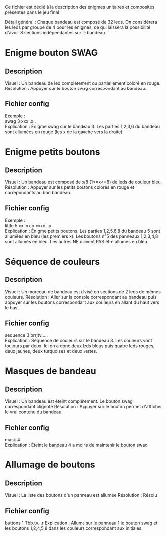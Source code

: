 Ce fichier est dédié à la description des énigmes unitaires et composites présentes dans le jeu final  

  
Détail général : Chaque bandeau est composé de 32 leds. On considérera les leds par groupe de 4 pour les énigmes, ce qui laissera la possibilité d'avoir 8 sections indépendantes sur le bandeau


# Enigme bouton SWAG

## Description  

Visuel : Un bandeau de led complétement ou partiellement coloré en rouge.  
Résolution : Appuyer sur le bouton swag correspondant au bandeau.  

## Fichier config

Exemple :  
swag 3 xxx..x..  
Explication : Énigme swag sur le bandeau 3. Les parties 1,2,3,6 du bandeau sont allumées en rouge (les x de la gauche vers la droite).




# Enigme petits boutons

## Description

Visuel : Un bandeau est composé de x/8 (1<=x<=8) de leds de couleur bleu.
Résolution : Appuyer sur les petits boutons colorés en rouge et correpondants au bon bandeau.

## Fichier config

Exemple :  
little 5 xx..xx.x xxxx...x  
Explication : Énigme petits boutons. Les parties 1,2,5,6,8 du bandeau 5 sont allumées en bleu (les premiers x). Les boutons n°5 des panneaux 1,2,3,4,8 sont allumés en bleu. Les autres NE doivent PAS être allumés en bleu.





# Séquence de couleurs

## Description  

Visuel : Un morceau de bandeau est divisé en sections de 2 leds de mêmes couleurs.
Résolution : Aller sur la console correspondant au bandeau puis appuyer sur les boutons correspondant aux couleurs en allant du haut vers le bas.

## Fichier config

sequence 3 brrjtv.....  
Explication : Séquence de couleurs sur le bandeau 3. Les couleurs vont toujours par deux. Ici on a donc deux leds bleus puis quatre leds rouges, deux jaunes, deux turquoises et deux vertes.




# Masques de bandeau

## Description

Visuel : Un bandeau est éteint complétement. Le bouton swag correspondant clignote
Résolution : Appuyer sur le bouton permet d'afficher le vrai contenu du bandeau.

## Fichier config

mask 4  
Explication : Éteint le bandeau 4 a moins de maintenir le bouton swag




# Allumage de boutons

## Description

Visuel : La liste des boutons d'un panneau est allumée
Résolution : Résolu

## Fichier config

buttons 1 Tbb.tv...r
Explication : Allume sur le panneau 1 le bouton swag et les boutons 1,2,4,5,8 dans les couleurs correspondant aux initiales.


